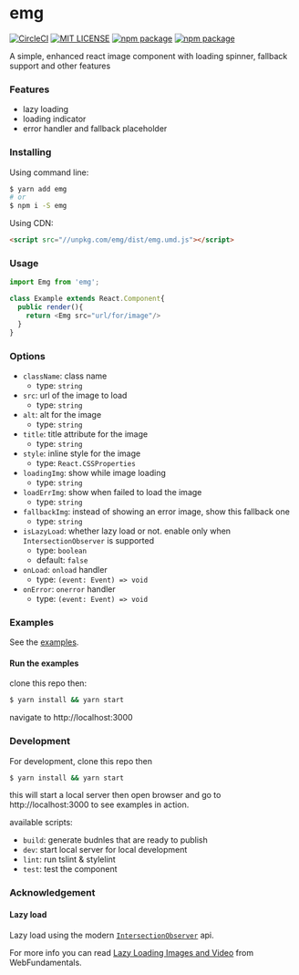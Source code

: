 emg
===

[![CircleCI](https://circleci.com/gh/wayou/emg.svg?style=svg)](https://circleci.com/gh/wayou/emg)
[![MIT LICENSE](https://img.shields.io/github/license/wayou/emg.svg)](./LICENSE)
[![npm package](https://img.shields.io/npm/v/emg.svg)](https://www.npmjs.com/package/emg)
[![npm package](https://img.shields.io/npm/dt/emg.svg)](https://www.npmjs.com/package/emg)


A simple, enhanced react image component with loading spinner, fallback support and other features

### Features

- lazy loading
- loading indicator
- error handler and fallback placeholder


### Installing

Using command line:

```bash
$ yarn add emg
# or
$ npm i -S emg
```

Using CDN:

```html
<script src="//unpkg.com/emg/dist/emg.umd.js"></script>
```


### Usage

```js
import Emg from 'emg';

class Example extends React.Component{
  public render(){
    return <Emg src="url/for/image"/>
  }
}
```


### Options

- `className`: class name
  - type: `string`
- `src`: url of the image to load 
  - type: `string`
- `alt`: alt for the image 
  - type: `string`
- `title`: title attribute for the image
  - type: `string`
- `style`: inline style for the image
  - type: `React.CSSProperties`
- `loadingImg`: show while image loading
  - type: `string`
- `loadErrImg`: show when failed to load the image
  - type: `string`
- `fallbackImg`: instead of showing an error image, show this fallback one
  - type: `string`
- `isLazyLoad`: whether lazy load or not. enable only when `IntersectionObserver` is supported
  - type: `boolean`
  - default: `false`
- `onLoad`: `onload` handler
  - type: `(event: Event) => void`
- `onError`: `onerror` handler
  - type: `(event: Event) => void`


### Examples

See the [examples](https://wayou.github.io/emg/index.html).


#### Run the examples

clone this repo then:

```bash
$ yarn install && yarn start
```

navigate to http://localhost:3000


### Development

For development, clone this repo then

```bash
$ yarn install && yarn start
```

this will start a local server then open browser and go to http://localhost:3000 to see examples in action.

available scripts:

- `build`: generate budnles that are ready to publish
- `dev`: start local server for local development
- `lint`: run tslint & stylelint
- `test`: test the component


### Acknowledgement

#### Lazy load

Lazy load using the modern [`IntersectionObserver`](https://developers.google.com/web/updates/2016/04/intersectionobserver) api.

For more info you can read [
Lazy Loading Images and Video](https://developers.google.com/web/fundamentals/performance/lazy-loading-guidance/images-and-video/#lazy_loading_images) from WebFundamentals.

